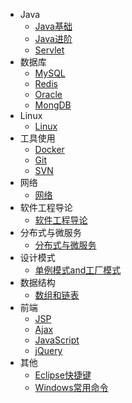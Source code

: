 
* Java
  - [Java基础](./docs/Java基础.md)
  - [Java进阶](./docs/Java进阶.md)
  - [Servlet](./docs/Servlet.md)
* 数据库
  - [MySQL](./docs/数据库.md)
  - [Redis](./docs/Redis数据库.md)
  - [Oracle](./docs/Oracle.md)
  - [MongDB](./docs/MongDB.md)
* Linux
  - [Linux](./docs/Linux.md)
* 工具使用
  - [Docker](./docs/Docker.md)
  - [Git](./docs/Git.md)
  - [SVN](./docs/SVN.md)
* 网络
  - [网络](./docs/网络.md)
* 软件工程导论
  - [软件工程导论](./docs/软件工程导论.md)
* 分布式与微服务
  - [分布式与微服务](./docs/分布式.md)
* 设计模式
  - [单例模式and工厂模式](./docs/设计模式.md)
* 数据结构
  - [数组和链表](./docs/数据结构.md)
* 前端
  - [JSP](./docs/JSP.md)
  - [Ajax](./docs/Ajax学习.md)
  - [JavaScript](./docs/JS.md)
  - [jQuery](./docs/jQuery学习.md)
* 其他
  - [Eclipse快捷键](./docs/Eclipse快捷键及代码规范.md)
  - [Windows常用命令](./docs/Windows常用运行命令.md)
